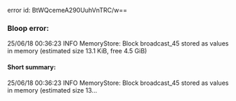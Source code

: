 error id: BtWQcemeA290UuhVnTRC/w==
### Bloop error:

25/06/18 00:36:23 INFO MemoryStore: Block broadcast_45 stored as values in memory (estimated size 13.1 KiB, free 4.5 GiB)
#### Short summary: 

25/06/18 00:36:23 INFO MemoryStore: Block broadcast_45 stored as values in memory (estimated size 13...